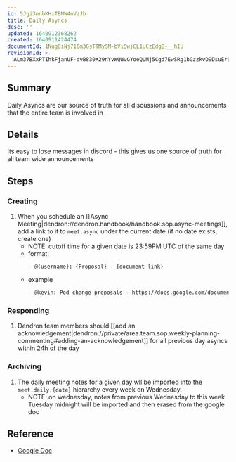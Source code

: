 ```yaml
---
id: 5Jgi3mnbKHzTBNW4nVzJb
title: Daily Asyncs
desc: ''
updated: 1640912368262
created: 1640911424474
documentId: 1Nug8iNj716m3GsTTMy5M-bVi5wjCL1uCzEdgB-__hIU
revisionId: >-
  ALm37BXxPTIhkFjanUF-dvB830X29nYvWQWvGYoeQUMj5Cgd7EwSRg1bGzzkvO9DsuErSzRbCwMRcL0Fll2qQg
---
```


## Summary

Daily Asyncs are our source of truth for all discussions and announcements that the entire team is involved in

## Details

Its easy to lose messages in discord - this gives us one source of truth for all team wide announcements

## Steps

### Creating
1. When you schedule an [[Async Meeting|dendron://dendron.handbook/handbook.sop.async-meetings]], add a link to it to `meet.async` under the current date (if no date exists, create one)
    - NOTE: cutoff time for a given date is 23:59PM UTC of the same day
    - format: 
        ```
        - @{username}: {Proposal} - {document link}
        ```
    - example
        ```md
        - @kevin: Pod change proposals - https://docs.google.com/document/d/11f8fYmdbm_hBdcjUnH8F5NN1gXM9WvqlrTGpwBu0l5w/edit
        ```

### Responding
1. Dendron team members should [[add an acknowledgement|dendron://private/area.team.sop.weekly-planning-commenting#adding-an-acknowledgement]] for all previous day asyncs within 24h of the day

### Archiving
1. The daily meeting notes for a given day wll be imported into the `meet.daily.{date}` hierarchy every week on Wednesday. 
    - NOTE: on wednesday, notes from previous Wednesday to this week Tuesday midnight will be imported and then erased from the google doc

## Reference
- [Google Doc](https://docs.google.com/document/d/1rXFHzitEiZP9IoMy_jGJJCfjS5Tdd2QzPEe5ydfPIe0/edit?usp=sharing)


